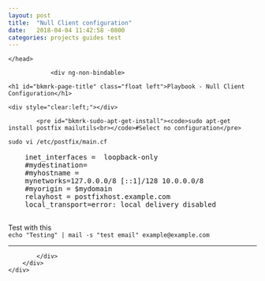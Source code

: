 ```yaml
---
layout: post
title:  "Null Client configuration"
date:   2018-04-04 11:42:58 -0800
categories: projects guides test
---
```


<html lang="en">
<head>
    <meta http-equiv="Content-Type" content="text/html; charset=utf-8"/>
    <title>Playbook - Null Client Configuration</title>

    </head>
<body>
<div class="container" id="page-show">
    <div class="row">
        <div class="col-md-8 col-md-offset-2">
            <div class="page-content">

                <div ng-non-bindable>

    <h1 id="bkmrk-page-title" class="float left">Playbook - Null Client Configuration</h1>

    <div style="clear:left;"></div>

            <pre id="bkmrk-sudo-apt-get-install"><code>sudo apt-get install postfix mailutils<br></code>#Select no configuration</pre>
<pre id="bkmrk-sudo-vi-%2Fetc%2Fpostfix"><code>sudo vi /etc/postfix/main.cf</code><br><br>    inet_interfaces =  loopback-only<br>    #mydestination=<br>    #myhostname = <br>    mynetworks=127.0.0.0/8 [::1]/128 10.0.0.0/8<br>    #myorigin = $mydomain<br>    relayhost = postfixhost.example.com<br>    local_transport=error: local delivery disabled<br><br></pre>
<p id="bkmrk-%C2%A0"> </p>
<p id="bkmrk-test-with-thisecho-%22">Test with this<br><code>echo "Testing" | mail -s "test email" example@example.com</code></p>
    </div>
                <hr>

            </div>
        </div>
    </div>
</div>
</body>
</html>
